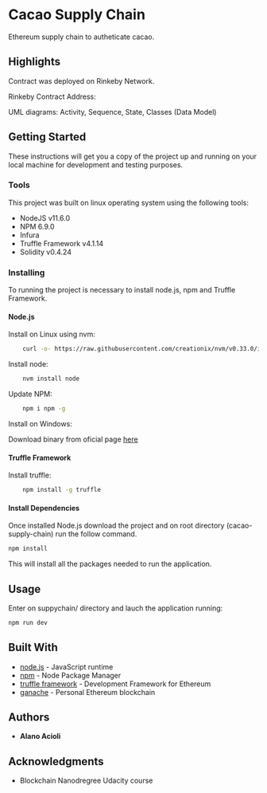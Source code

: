 # Cacao Supply Chain

Ethereum supply chain to autheticate cacao.

## Highlights 

Contract was deployed on Rinkeby Network.

Rinkeby Contract Address:

UML diagrams: Activity, Sequence, State, Classes (Data Model)

## Getting Started

These instructions will get you a copy of the project up and running on your local machine for development and testing purposes.

### Tools

This project was built on linux operating system using the following tools:

* NodeJS v11.6.0
* NPM 6.9.0
* Infura
* Truffle Framework v4.1.14
* Solidity v0.4.24

### Installing

To running the project is necessary to install node.js, npm and Truffle Framework.

#### Node.js

Install on Linux using nvm:

```bash
    curl -o- https://raw.githubusercontent.com/creationix/nvm/v0.33.0/install.sh | bash
```

Install node:

```bash
    nvm install node
```

Update NPM:

```bash
    npm i npm -g
```

Install on Windows:

Download binary from oficial page [here](https://nodejs.org/en/download/)

#### Truffle Framework

Install truffle:

```bash
    npm install -g truffle
```

#### Install Dependencies

Once installed Node.js download the project and on root directory (cacao-supply-chain) run the follow command.

```bash
npm install
```

This will install all the packages needed to run the application.

## Usage

Enter on suppychain/ directory and lauch the application running:

```bash
npm run dev
```

## Built With

* [node.js](https://nodejs.org/en/) - JavaScript runtime
* [npm](https://www.npmjs.com/) - Node Package Manager
* [truffle framework](https://truffleframework.com/truffle) - Development Framework for Ethereum
* [ganache](https://truffleframework.com/ganache) - Personal Ethereum blockchain


## Authors

* **Alano Acioli** 

## Acknowledgments

* Blockchain Nanodregree Udacity course

